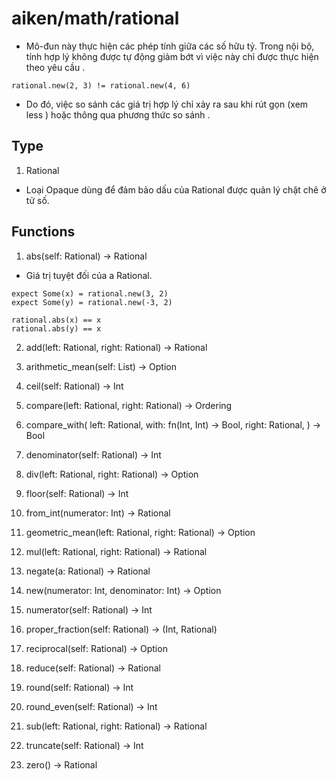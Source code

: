 # aiken/math/rational

- Mô-đun này thực hiện các phép tính giữa các số hữu tỷ. Trong nội bộ, tính hợp lý không được tự động giảm bớt vì việc này chỉ được thực hiện theo yêu cầu .

```aiken
rational.new(2, 3) != rational.new(4, 6)
```

- Do đó, việc so sánh các giá trị hợp lý chỉ xảy ra sau khi rút gọn (xem less ) hoặc thông qua phương thức so sánh .

## Type 

1. Rational

- Loại Opaque dùng để đảm bảo dấu của Rational được quản lý chặt chẽ ở tử số.

## Functions

1. abs(self: Rational) -> Rational

- Giá trị tuyệt đối của a Rational.

```aiken
expect Some(x) = rational.new(3, 2)
expect Some(y) = rational.new(-3, 2)

rational.abs(x) == x
rational.abs(y) == x
```

2. add(left: Rational, right: Rational) -> Rational

3. arithmetic_mean(self: List<Rational>) -> Option<Rational>

4. ceil(self: Rational) -> Int

5. compare(left: Rational, right: Rational) -> Ordering

6. compare_with( left: Rational, with: fn(Int, Int) -> Bool, right: Rational, ) -> Bool

7. denominator(self: Rational) -> Int

8. div(left: Rational, right: Rational) -> Option<Rational>

9. floor(self: Rational) -> Int

10. from_int(numerator: Int) -> Rational

11. geometric_mean(left: Rational, right: Rational) -> Option<Rational>

12. mul(left: Rational, right: Rational) -> Rational

13. negate(a: Rational) -> Rational

14. new(numerator: Int, denominator: Int) -> Option<Rational>

15. numerator(self: Rational) -> Int

16. proper_fraction(self: Rational) -> (Int, Rational)

17. reciprocal(self: Rational) -> Option<Rational>

18. reduce(self: Rational) -> Rational

19. round(self: Rational) -> Int

20. round_even(self: Rational) -> Int

21. sub(left: Rational, right: Rational) -> Rational

22. truncate(self: Rational) -> Int

23. zero() -> Rational